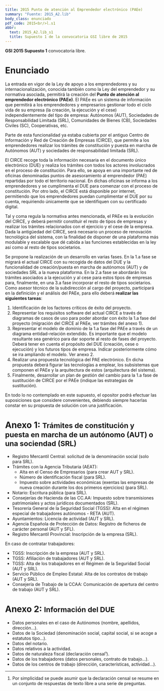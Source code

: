 ```yaml
---
title: 2015 Punto de atención al Emprendedor electrónico (PAEe)
summary: "Fuente: 2015_A2.lib"
body_class: enunciado
pdf_code: 2015<br/>l.s1
abbr:
  text: 2015_A2.lib_s1
  title: Supuesto 1 de la convocatoria GSI libre de 2015
---
```


**GSI 2015 Supuesto 1** convocatoria libre.

# Enunciado

La entrada en vigor de la Ley de apoyo a los emprendedores y su internacionalización, conocida también
como la Ley del emprendedor y su normativa asociada, permitirá la creación del
**Punto de atención al emprendedor electrónico (PAEe)**.
El PAEe es un sistema de información que permitirá a los emprendedores y empresarios gestionar todo el ciclo vida de su empresa (la creación, la ejecución y el cese) independientemente del
tipo de empresa: Autónomos (AUT), Sociedades de Responsabilidad Limitada (SRL), Comunidades de Bienes
(CB), Sociedades Civiles (SC), Cooperativas, etc.

Parte de esta funcionalidad ya estaba cubierta por el antiguo Centro de Información y Red de Creación de
Empresas (CIRCE), que permite a los emprendedores realizar los trámites de constitución y puesta en marcha
de Autónomos (AUT) y sociedades de responsabilidad limitada (SRL).

El CIRCE recoge toda la información necesaria en el documento único electrónico (DUE) y realiza los trámites con todos los actores involucrados en el proceso de constitución. Para ello, se apoya en una importante red
de oficinas denominadas puntos de asesoramiento al emprendedor (PAE) repartidas por todo el territorio nacional. En dichas oficinas se informa a los emprendedores y se cumplimenta el DUE para comenzar con el proceso
de constitución. Por otro lado, el CIRCE está disponible por internet, permitiendo que los emprendedores puedan
cumplimentar el DUE por su cuenta, requiriendo únicamente que se identifiquen con su certificado digital.

Tal y coma regula la normativa antes mencionada, el PAEe es la evolución del CIRCE, y deberá permitir
constituir el resto de tipos de empresas y realizar los trámites relacionados con el ejercicio y el cese de la empresa. Dada la antigüedad del CIRCE, será necesario un proceso de renovación tecnológica del sistema, con la
finalidad de disponer de una plataforma más modulable y escalable que dé cabida a las funciones establecidas
en la ley así como al resto de tipos societarios.

Se propone la realización de un desarrollo en varias fases. En la 1.a fase se migrará el actual CIRCE con
su recogida de datos del DUE y la funcionalidad de creación/puesta en marcha de autónomos (AUT)
y de sociedades SRL a
la nueva plataforma. En la 2.a fase se abordarán los trámites asociados a la ejecución y al cese para estos tipos
de empresas para, finalmente, en una 3.a fase incorporar el resto de tipos societarios. Como asesor técnico de
la subdirección al cargo del proyecto, participará en la definición y el análisis del PAEe, para ello deberá **realizar las siguientes tareas**:

1. Identificación de los factores críticos de éxito del proyecto.
2. Representar los requisitos software del actual CIRCE a través de diagramas de casos de uso para poder
abordar con éxito la 1.a fase del proyecto (migración del CIRCE al PAEe, ver trámites del anexo 1).
3. Representar el modelo de dominio de la 1.a fase del PAEe a través de un diagrama entidad-relación
extendido. Es importante que el modelo resultante sea genérico para dar soporte al resto de fases
del proyecto. Deberá tener en cuenta el propósito del DUE (creación, cese o ejecución) y los futuros
tipos de empresa. Indicar posteriormente cómo se ira ampliando el modelo. Ver anexo 2.
4. Realizar una propuesta tecnológica del PAE electrónico. En dicha propuesta deberá figurar las tecnologías a emplear, los subsistemas que componen el PAEe y la arquitectura de estos (arquitectura
del sistema).
5. Finalmente, desarrollar un plan de gestión del cambio para la 1.a fase de sustitución de CIRCE por
el PAEe (indique las estrategias de sustitución).

En todo lo no contemplado en este supuesto, el opositor podrá efectuar las suposiciones que considere
convenientes, debiendo siempre hacerlas constar en su propuesta de solución con una justificación.

# Anexo 1: <small>Trámites de constitución y puesta en marcha de un autónomo (AUT) o una sociendad (SRL)</small>

* Registro Mercantil Central: solicitud de la denominación social (solo para SRL).
* Trámites con la Agencia Tributaria (AEAT):
    * Alta en el Censo de Empresarios (para crear AUT y SRL).
    * Número de identificación fiscal (para SRL).
    * Impuesto sobre actividades económicas (exentas las empresas de nueva creación durante los dos primeros ejercicios) (para SRL).
* Notario: Escritura pública (para SRL).
* Consejerías de Hacienda de las CC.AA: Impuesto sobre transmisiones patrimoniales
y actos jurídicos documentados (SRL).
* Tesorería General de la Seguridad Social (TGSS): Alta en el régimen especial de trabajadores autónomos - RETA (AUT).
* Ayuntamientos: Licencia de actividad (AUT y SRL).
* Agencia Española de Protección de Datos: Registro de ficheros de carácter personal (AUT y SFL).
* Registro Mercantil Provincial: Inscripción de la empresa (SRL).

En caso de contratar trabajadores:

* TGSS: Inscripción de la empresa (AUT y SRL).
* TGSS: Afiliación de trabajadores (AUT y SRL).
* TGSS: Alta de los trabajadores en el Régimen de la Seguridad Social (AUT y SRL).
* Servicio Público de Empleo Estatal: Alta de los contratos de trabajo (AUT y SRL).
* Consejería de Trabajo de la CCAA: Comunicación de apertura del centro de trabajo
(AUT y SRL).

# Anexo 2: <small>Información del DUE</small>

* Datos personales en el caso de Autónomos (nombre, apellidos, dirección...).
* Datos de la Sociedad (denominación social, capital social, si se acoge a estatutos tipo...).
* Datos del notario.
* Datos relativos a la actividad.
* Datos de naturaleza fiscal (declaración censal¹).
* Datos de los trabajadores (datos personales, contrato de trabajo...).
* Datos de los centros de trabajo (dirección, características, actividad...).

<hr/>

1. Por simplicidad se puede asumir que la declaración censal se resume en un
conjunto de respuestas de texto libre a una serie de preguntas.
